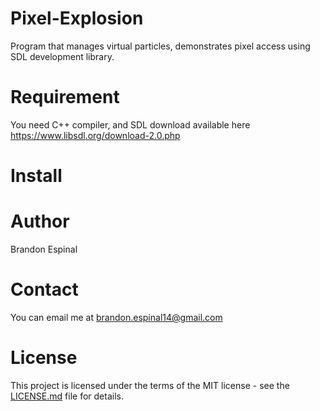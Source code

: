 # Pixel-Explosion
Program that manages virtual particles, demonstrates pixel access using SDL development library.

# Requirement

You need C++ compiler, and SDL download available here https://www.libsdl.org/download-2.0.php
# Install

# Author
Brandon Espinal

# Contact
You can email me at brandon.espinal14@gmail.com

# License
This project is licensed under the terms of the MIT license - see the [LICENSE.md](https://github.com/Espy1189/Pixel-Explosion/blob/master/LICENSE) file for details.
